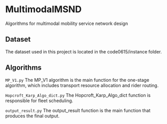# MultimodalMSND
Algorithms for multimodal mobility service network design


## Dataset
The dataset used in this project is located in the code0615/instance folder. 

## Algorithms
`MP_V1.py`
The MP_V1 algorithm is the main function for the one-stage algorithm, which includes transport resource allocation and rider routing. 

`Hopcroft_Karp_Algo_dict.py`
The Hopcroft_Karp_Algo_dict function is responsible for fleet scheduling. 

`output_result.py`
The output_result function is the main function that produces the final output. 

